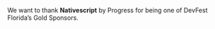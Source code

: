 We want to thank **Nativescript** by Progress for being one of DevFest Florida’s Gold Sponsors.

<div class="icons-wrapper align-pb-block">
  <a class="button-link" href="https://www.nativescript.org/" target="_blank">
    <paper-icon-button icon="icons:website"></paper-icon-button>
  </a>
  <a class="button-link" href="https://www.nativescript.org/blog" target="_blank">
    <paper-icon-button icon="icons:link"></paper-icon-button>
  </a>
  <a class="button-link" href="https://www.facebook.com/TelerikNativeScript" target="_blank">
    <paper-icon-button icon="icons:facebook"></paper-icon-button>
  </a>
  <a class="button-link" href="https://twitter.com/nativescript" target="_blank">
    <paper-icon-button icon="icons:twitter"></paper-icon-button>
  </a>
  <a class="button-link" href="https://github.com/NativeScript/NativeScript" target="_blank">
    <paper-icon-button icon="icons:github"></paper-icon-button>
  </a>

</div>
